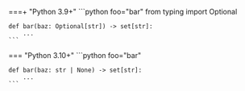 ===+ "Python 3.9+"
    ```python foo="bar"
    from typing import Optional
    
    def bar(baz: Optional[str]) -> set[str]:
        ...
    ```

=== "Python 3.10+"
    ```python foo="bar"
    
    def bar(baz: str | None) -> set[str]:
        ...
    ```